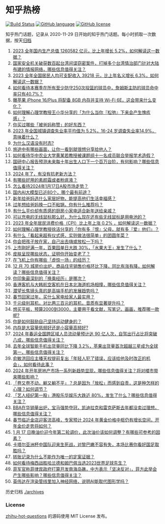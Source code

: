 # 知乎热榜
[![Build Status](https://github.com/ToWeLong/zhihu-hot-questions/workflows/CI/badge.svg)](https://github.com/ToWeLong/zhihu-hot-questions/actions)
[![GitHub language](https://img.shields.io/badge/language-golang-orange.svg)](https://golang.org/)
[![GitHub license](https://img.shields.io/github/license/ToWeLong/zhihu-hot-questions)](https://github.com/ToWeLong/zhihu-hot-questions/blob/main/LICENSE)

知乎热门话题，记录从 2020-11-29 日开始的知乎热门话题。每小时抓取一次数据，按天[归档](./archives)

<!-- BEGIN -->

1. [2023 全年国内生产总值 1260582 亿元，比上年增长 5.2%，如何解读这一数据？](https://www.zhihu.com/question/639892780)
1. [国家安全机关破获数百起台湾间谍窃密案件，打掉多个台湾情治部门针对大陆布建的情报网络，哪些信息值得关注？](https://www.zhihu.com/question/639887822)
1. [2023 全年全国居民人均可支配收入 39218 元，比上年名义增长 6.3%，如何解读这一数据？](https://www.zhihu.com/question/639893367)
1. [如何看待本赛季在所有至少防守250次投篮的球员中，詹姆斯主防的球员命中率只有40.7%？](https://www.zhihu.com/question/639891266)
1. [曝苹果 iPhone 16/Plus 将配备 8GB 内存并支持 Wi-Fi 6E，这会带来什么变化？](https://www.zhihu.com/question/639564258)
1. [如何理解心理学教授王小华分享的「为什么当你『松弛』下来会产生愧疚感」？](https://www.zhihu.com/question/639632408)
1. [你买过哪些「被爸妈称赞」的好东西？](https://www.zhihu.com/question/639893916)
1. [2023 年全国城镇调查失业率平均值为 5.2%，16-24 岁调查失业率14.9%，意味着什么？](https://www.zhihu.com/question/639893261)
1. [为什么汉语没有时态?](https://www.zhihu.com/question/40036035)
1. [旅途中有哪些画面，让你一看到就很想分享给他人？](https://www.zhihu.com/question/639184921)
1. [如何看待华中农业大学黄某若教授被课题组十一名成员联合举报学术造假？](https://www.zhihu.com/question/639775801)
1. [国研中心报告预测未来每十年出生人口下一个百万台阶，有何影响？哪些信息值得关注？](https://www.zhihu.com/question/639887428)
1. [2024 年了，有没有抗老新方法？](https://www.zhihu.com/question/639024427)
1. [有哪些好用的素颜霜或者粉底液？](https://www.zhihu.com/question/638969251)
1. [怎么看待2024年1月17日A股市场走势？](https://www.zhihu.com/question/639889212)
1. [国内AI大模型已近80个，哪个最有前途？](https://www.zhihu.com/question/608763410)
1. [新年给爸妈选什么家居好物，能提高他们生活幸福感？](https://www.zhihu.com/question/638707760)
1. [过年想给爸妈换一口不粘锅，你有什么推荐吗？](https://www.zhihu.com/question/637223795)
1. [有什么平价却有质感的厨房小家电适合新年送给亲戚？](https://www.zhihu.com/question/637090316)
1. [可以充电的无线鼠标那么好，为什么现在还有些无线鼠标是用电池的？](https://www.zhihu.com/question/626212058)
1. [2023 年全年居民消费价格（CPI）比上年上涨 0.2% ，如何解读这一数据？](https://www.zhihu.com/question/639893206)
1. [如何理解心理学教授徐洁分享的「你有多『恨』父母，就有多『爱』他们」？](https://www.zhihu.com/question/639789030)
1. [有什么「看起来超有仪式感，实则做法很简单」的团圆年菜？](https://www.zhihu.com/question/638174901)
1. [你会把孩子放在家，自己出去嗨或放松一下吗？](https://www.zhihu.com/question/637508754)
1. [上市刚好满一年，百果园单日大跌 30%，「水果大王」发生了什么？](https://www.zhihu.com/question/639849306)
1. [皮肤呈现哪些状态，证明你开始变老了？](https://www.zhihu.com/question/639595102)
1. [在飞机上你有哪些「虚惊一场」的经历？](https://www.zhihu.com/question/638918963)
1. [12 月 70 城房价出炉，商品住宅销售价格环比下降，同比有涨有降，如何解读？哪些信息值得关注？](https://www.zhihu.com/question/639890162)
1. [你印象最深刻的「换乘经历」是哪次？](https://www.zhihu.com/question/638918662)
1. [香港客机与大韩航空客机在日本北海道机场相撞，哪些信息值得关注？](https://www.zhihu.com/question/639793402)
1. [潜望长焦镜头真的是高端手机的发展趋势吗？](https://www.zhihu.com/question/630932088)
1. [春节回家过年，买什么家电给家人最实用？](https://www.zhihu.com/question/639886984)
1. [千元级别耳机，对比两三百元的耳机，音质有显著提升吗？](https://www.zhihu.com/question/352290013)
1. [想买平板，预算2000到3000，主要用于看文献，写笔记，画画，推荐哪一款呢?](https://www.zhihu.com/question/637287390)
1. [你是如何鼓励自己坚持运动健身的？](https://www.zhihu.com/question/639068907)
1. [内存是大容量低频好还是小容量高频好?](https://www.zhihu.com/question/497585814)
1. [2024 年春运全国跨区域人员流动量预计达 90 亿人次，自驾出行占比将突破八成，哪些信息值得关注？](https://www.zhihu.com/question/639761319)
1. [去年全球智能手机出货量同比下降 3.2%，苹果出货量首次超越三星成为全球第一，哪些信息值得关注？](https://www.zhihu.com/question/639838086)
1. [俞敏洪回应主播天权提前复出「年轻人犯了错误，应该给他及时改正的机会」，如何看待此事？](https://www.zhihu.com/question/639772236)
1. [2024 年开年房地产市场一系列新趋势显现，哪些信息值得关注？将对楼市带来哪些影响？](https://www.zhihu.com/question/639761156)
1. [「卷又卷不动，躺又躺不平」？总是因为「放松」而感到自责，这是种怎样的心理？如何调节？](https://www.zhihu.com/question/633249712)
1. [「艺人经纪第一股」港股乐华娱乐大跌近 80%，发生了什么？哪些信息值得关注？](https://www.zhihu.com/question/639738459)
1. [BBA在华销量出炉，宝马强势夺冠，凯迪拉克和雷克萨斯去年都没卖过理想，哪些信息值得关注？](https://www.zhihu.com/question/639708606)
1. [春节临近金店迎客流高峰，专家预计 2024 年黄金价格中枢仍有增长空间，开年金价走势将如何？](https://www.zhihu.com/question/639716317)
1. [1 月 17 日晚油价迎今年第二轮调价，此次油价该如何调整？有哪些可参考的因素？](https://www.zhihu.com/question/639759779)
1. [卡塔尔亚洲杯中国队迎来生死战，对黎巴嫩不容有失，本场比赛你看好国足取胜吗？](https://www.zhihu.com/question/639780269)
1. [转账记录为什么不能作为唯一的定案证据？](https://www.zhihu.com/question/638868874)
1. [如何看待梅西战胜哈兰德和姆巴佩当选2023世界足球先生？](https://www.zhihu.com/question/639749142)
1. [菲军官称菲律宾政府打算开发南海岛礁，中方表示「坚决反对」，菲方此举会产生哪些影响？哪些信息值得关注？](https://www.zhihu.com/question/639773199)
1. [英伟达在渲染管线里加入神经网络，说明AI能取代图形学吗？](https://www.zhihu.com/question/629505825)

<!-- END -->

历史归档 [./archives](./archives)


### License
[zhihu-hot-questions](https://github.com/towelong/zhihu-hot-questions) 的源码使用 MIT License 发布。
